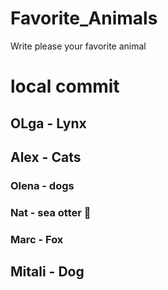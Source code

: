 # Favorite_Animals
Write please your favorite animal

# local commit

## OLga - Lynx 
## Alex - Cats
### Olena - dogs
### Nat - sea otter 🦦
### Marc - Fox
## Mitali - Dog
